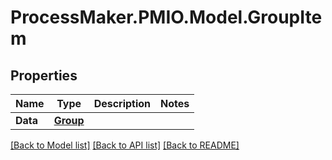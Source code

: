 # ProcessMaker.PMIO.Model.GroupItem
## Properties

Name | Type | Description | Notes
------------ | ------------- | ------------- | -------------
**Data** | [**Group**](Group.md) |  | 

[[Back to Model list]](../README.md#documentation-for-models) [[Back to API list]](../README.md#documentation-for-api-endpoints) [[Back to README]](../README.md)

